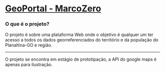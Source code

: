[GeoPortal - MarcoZero](https://carlosneto726.github.io/GeoPortal-MarcoZero.github.io/)
================================
### O que é o projeto?

O projeto é sobre uma plataforma Web onde o objetivo é qualquer um ter acesso a todos os dados georreferenciados do território e da população do Planaltina-GO e região.

--------------------------------------------------
O projeto se encontra em estágio de prototipação, a API do google maps é apenas para ilustração.



